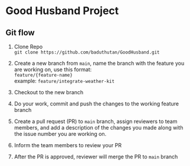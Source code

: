 #  Good Husband Project

## Git flow
1. Clone Repo  
`git clone https://github.com/baduthutan/GoodHusband.git`

2. Create a new branch from `main`, name the branch with the feature you are working on, use this format:  
`feature/{feature-name}`  
example: `feature/integrate-weather-kit`

3. Checkout to the new branch

4. Do your work, commit and push the changes to the working feature branch

5. Create a pull request (PR) to `main` branch, assign reviewers to team members, and add a description of the changes you made along with the issue number you are working on.

6. Inform the team members to review your PR

7. After the PR is approved, reviewer will merge the PR to `main` branch
